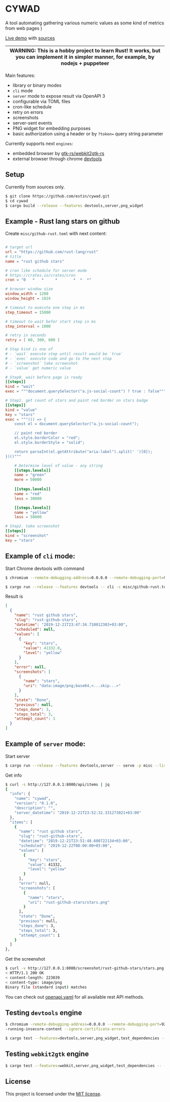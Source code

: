 # CYWAD

A tool automating gathering various numeric values as some kind of metrics from web pages )

[Live demo](https://cywad.herokuapp.com/) with [sources](https://github.com/estin/cywad-demo)

| WARNING: This is a hobby project to learn Rust! It works, but you can implement it in simpler manner, for example, by nodejs + puppeteer |
| --- |

Main features:
 - library or binary modes
 - `cli` mode
 - `server` mode to expose result via OpenAPI 3
 - configurable via TOML files
 - cron-like schedule
 - retry on errors
 - screenshots
 - server-sent events
 - PNG widget for embedding purposes
 - basic authorization using a header or by `?token=` query string parameter

Currently supports next `engines`:

 - embedded browser by [gtk-rs/webkit2gtk-rs](https://github.com/gtk-rs/webkit2gtk-rs)
 - external browser through chrome [devtools](https://chromedevtools.github.io/devtools-protocol/)


## Setup

Currently from sources only.

```bash
$ git clone https://github.com/estin/cywad.git
$ cd cywad
$ cargo build --release --features devtools,server,png_widget
```


## Example - Rust lang stars on github

Create `misc/github-rust.toml` with next content:

```toml

# target url
url = "https://github.com/rust-lang/rust"
# title
name = "rust github stars"

# cron like schedule for server mode
# https://crates.io/crates/cron
cron = "0   *   *     *       *  *  *"

# browser window size
window_width = 1280
window_height = 1024

# timeout to execute one step in ms
step_timeout = 15000

# timeout to wait befor start step in ms
step_interval = 1000

# retry in seconds
retry = [ 60, 300, 600 ]

# Step kind is one of
# - `wait` execute step until result would be `true`
# - `exec` execute code and go to the next step
# - `screenshot` take screenshot
# - `value` get numeric value

# Step0. wait before page is ready
[[steps]]
kind = "wait"
exec = """document.querySelector("a.js-social-count") ? true : false"""

# Step1. get count of stars and paint red border on stars badge
[[steps]]
kind = "value"
key = "stars"
exec = """(() => {
    const el = document.querySelector("a.js-social-count");

    // paint red border
    el.style.borderColor = "red";
    el.style.borderStyle = "solid";

    return parseInt(el.getAttribute("aria-label").split(' ')[0]);
})()"""

    # Determine level of value - any string
    [[steps.levels]]
    name = "green"
    more = 50000
 
    [[steps.levels]]
    name = "red"
    less = 30000 

    [[steps.levels]]
    name = "yellow"
    less = 50000

# Step2. take screenshot
[[steps]]
kind = "screenshot"
key = "stars"
```


## Example of `cli` mode:

Start Chrome devtools with command
```bash
$ chromium --remote-debugging-address=0.0.0.0 --remote-debugging-port=9222 --headless --disable-gpu --disable-software-rasterizer --disable-dev-shm-usage --no-sandbox --enable-logging --allow-running-insecure-content --ignore-certificate-errors
```

```bash
$ cargo run --release --features devtools -- cli -c misc/github-rust.toml
```

Result is
```json
[
  {
    "name": "rust github stars",
    "slug": "rust-github-stars",
    "datetime": "2019-12-21T23:47:34.710012303+03:00",
    "scheduled": null,
    "values": [
      {
        "key": "stars",
        "value": 41332.0,
        "level": "yellow"
      }
    ],
    "error": null,
    "screenshots": [
      {
        "name": "stars",
        "uri": "data:image/png;base64,<...skip...>"
      }
    ],
    "state": "Done",
    "previous": null,
    "steps_done": 3,
    "steps_total": 3,
    "attempt_count": 1
  }
]
```


## Example of `server` mode:


Start server
```bash
$ cargo run --release --features devtools,server -- serve -p misc --listen 127.0.0.1:8000
```

Get info
```bash
$ curl -s http://127.0.0.1:8000/api/items | jq
{
  "info": {
    "name": "cywad",
    "version": "0.1.0",
    "description": "",
    "server_datetime": "2019-12-21T23:52:32.331273021+03:00"
  },
  "items": [
    {
      "name": "rust github stars",
      "slug": "rust-github-stars",
      "datetime": "2019-12-21T23:51:48.608722134+03:00",
      "scheduled": "2019-12-22T08:00:00+03:00",
      "values": [
        {
          "key": "stars",
          "value": 41332,
          "level": "yellow"
        }
      ],
      "error": null,
      "screenshots": [
        {
          "name": "stars",
          "uri": "rust-github-stars/stars.png"
        }
      ],
      "state": "Done",
      "previous": null,
      "steps_done": 3,
      "steps_total": 3,
      "attempt_count": 1
    }
  ]
},
```

Get the screenshot
```bash
$ curl -v http://127.0.0.1:8000/screenshot/rust-github-stars/stars.png 2>&1 | grep "<"
< HTTP/1.1 200 OK
< content-length: 223039
< content-type: image/png
Binary file (standard input) matches
```

You can check out [openapi.yaml](openapi.yaml) for all available rest API methods.

## Testing `devtools` engine

```bash
$ chromium -remote-debugging-address=0.0.0.0 --remote-debugging-port=9222 --headless --disable-gpu --disable-software-rasterizer --disable-dev-shm-usage --no-sandbox --enable-logging --allow
-running-insecure-content --ignore-certificate-errors
```

```bash
$ cargo test --features=devtools,server,png_widget,test_dependencies -- --nocapture
```

## Testing `webkit2gtk` engine

```bash
$ cargo test --features=webkit,server,png_widget,test_dependencies -- --nocapture
``` 

## License

This project is licensed under the [MIT license](LICENSE).
